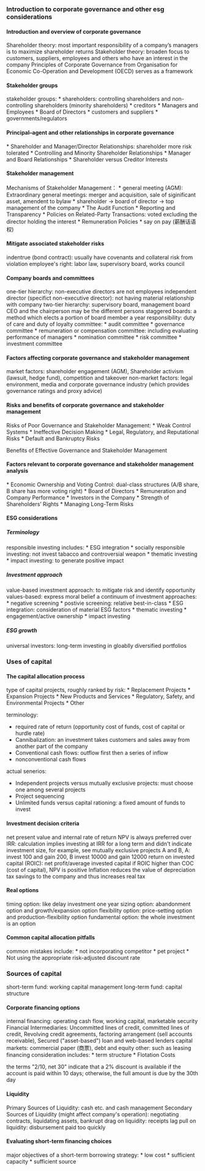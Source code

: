 <ndtag category="CFA I" tag="Corporate-Issuers" createdate="2022-12-11" editdate="2022-12-11"></ndtag>
<h3>Introduction to corporate governance and other esg considerations</h3>
<h4>Introduction and overview of corporate governance</h4>
<!-- 601 -->
Shareholder theory: most important responsibility of a company’s managers is to maximize shareholder returns
Stakeholder theory: broaden focus to customers, suppliers, employees and others who have an interest in the company
Principles of Corporate Governance from Organisation for Economic Co-Operation and Development (OECD) serves as a framework 


<h4>Stakeholder groups</h4>
<!--  -->
stakeholder groups:
* shareholders: controlling shareholders and non-controlling shareholders (minority shareholders)
* creditors
* Managers and Employees
* Board of Directors
* customers and suppliers
* governments/regulators

<h4>Principal–agent and other relationships in corporate governance</h4>
<!--  -->
* Shareholder and Manager/Director Relationships: shareholder more risk tolerated
* Controlling and Minority Shareholder Relationships
* Manager and Board Relationships
* Shareholder versus Creditor Interests


<h4>Stakeholder management</h4>
<!-- 609 -->
Mechanisms of Stakeholder Management：
* general meeting (AGM):
Extraordinary general meetings: merger and acquisition, sale of siginificant asset, amendent to bylaw
* shareholder → board of director → top management of the company
* The Audit Function
* Reporting and Transparency
* Policies on Related-Party Transactions: voted excluding the director holding the interest
* Remuneration Policies
* say on pay (薪酬话语权)

<h4>Mitigate associated stakeholder risks</h4>
<!--  -->
indentrue (bond contract): usually have covenants and collateral
risk from violation employee's right: labor law, supervisory board, works council


<h4>Company boards and committees</h4>
<!--  -->
one-tier hierarchy: non-executive directors are not employees
independent director (specifict non-executive director): not having material relationship with company
two-tier hierarchy: supervisory board, management board
CEO and the chairperson may be the different persons
staggered boards: a method which elects a portion of board member a year
responsibility: duty of care and duty of loyalty
committee:
* audit committee
* governance committee
* remuneration or compensation committee: including evaluating performance of managers
* nomination committee
* risk committee
* investment committee

<h4>Factors affecting corporate governance and stakeholder management</h4>
<!--  -->
market factors: shareholder engagement (AGM), Shareholder activism (lawsuit, hedge fund), competition and takeover
non-market factors: legal environment, media and corporate governance industry (which provides governance ratings and proxy advice)


<h4>Risks and benefits of corporate governance and stakeholder management</h4>
<!--  -->
Risks of Poor Governance and Stakeholder Management:
* Weak Control Systems
* Ineffective Decision Making
* Legal, Regulatory, and Reputational Risks
* Default and Bankruptcy Risks

Benefits of Effective Governance and Stakeholder Management


<h4>Factors relevant to corporate governance and stakeholder management analysis</h4>
<!--  -->
* Economic Ownership and Voting Control: dual-class structures (A/B share, B share has more voting right)
* Board of Directors
* Remuneration and Company Performance
* Investors in the Company
* Strength of Shareholders’ Rights
* Managing Long-Term Risks

<h4>ESG considerations</h4>
<h5>Terminology</h5>
<!--  -->
responsible investing includes:
* ESG integration
* socially responsible investing: not invest tabacco and controversial weapon
* thematic investing
* impact investing: to generate positive impact

<h5>Investment approach</h5>
<!--  -->
value-based investment approach: to mitigate risk and identify opportunity
values-based: express moral belief
a continuum of investment approaches:
* negative screening
* postivie screening: relative best-in-class
* ESG integration: consideration of material ESG factors 
* thematic investing
* engagement/active ownership
* impact investing

<h5>ESG growth</h5>
universal investors: long-term investing in gloablly diversified portfolios


<h3>Uses of capital</h3>
<h4>The capital allocation process</h4>
<!-- 645 -->
type of capital projects, roughly ranked by risk:
* Replacement Projects
* Expansion Projects
* New Products and Services
* Regulatory, Safety, and Environmental Projects
* Other

terminology:
* required rate of return (opportunity cost of funds, cost of capital or hurdle rate)
* Cannibalization: an investment takes customers and sales away from another part of the company
* Conventional cash flows: outflow first then a series of inflow
* nonconventional cash flows
  
actual senerios:
* Independent projects versus mutually exclusive projects: must choose one among several projects
* Project sequencing
* Unlimited funds versus capital rationing: a fixed amount of funds to invest


<h4>Investment decision criteria</h4>
<!--  -->
net present value and internal rate of return 
NPV is always preferred over IRR: calculation implies investing at IRR for a long term and didn't indicate investment size, for example, see mutually exclusive projects A and B, A: invest 100 and gain 200, B invest 10000 and gain 12000
return on invested capital (ROIC): net profit/average invested capital
if ROIC higher than COC (cost of capital), NPV is positive
Inflation reduces the value of depreciation tax savings to the company and thus increases real tax

<h4>Real options</h4>
<!--  -->
timing option: like delay investment one year
sizing option: abandonment option and growth/expansion option
flexibility option: price-setting option and production-flexibility option
fundamental option: the whole investment is an option

<h4>Common capital allocation pitfalls</h4>
<!--  -->
common mistakes include:
* not incorporating competitor
* pet project
* Not using the appropriate risk-adjusted
discount rate


<h3>Sources of capital</h3>
<!-- 669 -->
short-term fund: working capital management
long-term fund: capital structure
<h4>Corporate financing options</h4>
<!--  -->
internal financing: operating cash flow, working capital, marketable security
Financial Intermediaries: Uncommitted lines of credit, committed lines of credit, Revolving credit agreements, factoring arrangement (sell accounts receivable), Secured ("asset-based") loan and web-based lenders
capital markets: commercial paper (商票), debt and equity
other: such as leasing
financing consideration includes:
* term structure
* Flotation Costs

the terms "2/10, net 30" indicate that a 2% discount is available if the account is paid within 10 days; otherwise, the full amount is due by the 30th day

<h4>Liquidity</h4>
<!--  -->
Primary Sources of Liquidity: cash etc. and cash management
Secondary Sources of Liquidity (might affect company's operation): negotiating contracts, liquidating assets, bankrupt
drag on liquidity: receipts lag
pull on liquidity: disbursement paid too quickly 


<h4>Evaluating short-term financing choices</h4>
<!--  -->
major objectives of a short-term borrowing strategy:
* low cost
* sufficient capacity
* sufficient source







